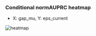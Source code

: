 ### Conditional normAUPRC heatmap

- X: gap_mu, Y: eps_current

![heatmap](/home/elicer/project_0814_2/results/20250816-110424/holdout/conditional_heatmap_gap_mu_vs_eps_current.png)
